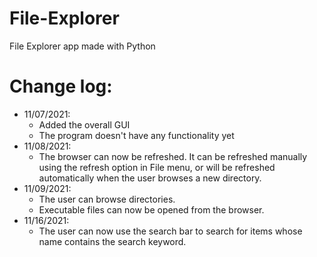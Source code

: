 # File-Explorer
File Explorer app made with Python
# Change log:
- 11/07/2021:
  - Added the overall GUI
  - The program doesn't have any functionality yet
- 11/08/2021:
  - The browser can now be refreshed. It can be refreshed manually 
    using the refresh option in File menu, or will be refreshed automatically 
    when the user browses a new directory.
- 11/09/2021:
  - The user can browse directories.
  - Executable files can now be opened from the browser.
- 11/16/2021:
  - The user can now use the search bar to search 
    for items whose name contains the search keyword.
